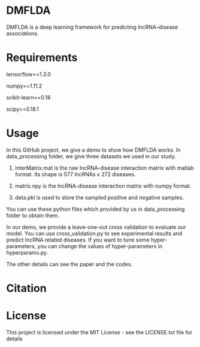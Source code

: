 # DMFLDA
DMFLDA is a deep learning framework for predicting lncRNA–disease associations.

# Requirements

tensorflow==1.3.0

numpy==1.11.2

scikit-learn==0.18

scipy==0.18.1

# Usage

  In this GitHub project, we give a demo to show how DMFLDA works. In data_processing folder, we give three datasets we used in our study.
  
  1. interMatrix.mat is the raw lncRNA-disease interaction matrix with matlab format. Its shape is 577 lncRNAs x 272 diseases.
  
  2. matrix.npy is the lncRNA-disease interaction matrix with numpy format.
  
  3. data.pkl is used to store the sampled positive and negative samples.
  
  You can use these python files which provided by us in data_processing folder to obtain them.
  
  In our demo, we provide a leave-one-out cross validation to evaluate our model. You can use cross_validation.py to see experimental 
results and predict lncRNA related diseases. If you want to tune some hyper-parameters, you can change the values of hyper-parameters in hyperparams.py. 

  The other details can see the paper and the codes.
  

# Citation

# License
This project is licensed under the MIT License - see the LICENSE.txt file for details
